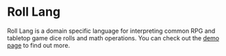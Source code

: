 # Roll Lang

Roll Lang is a domain specific language for interpreting common RPG and tabletop game dice rolls and math operations. You can check out the [demo page](https://jacobguenther.github.io/roll_lang_demo/) to find out more.
